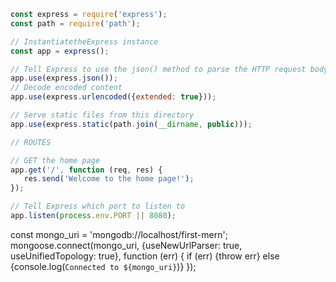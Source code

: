 
```js
const express = require('express');
const path = require('path');

// InstantiatetheExpress instance
const app = express();

// Tell Express to use the json() method to parse the HTTP request body. (Please note, you don't need body-parser anymore. Express now includes that functionality natively.)
app.use(express.json());
// Decode encoded content
app.use(express.urlencoded({extended: true}));

// Serve static files from this directory
app.use(express.static(path.join(__dirname, public)));

// ROUTES

// GET the home page
app.get('/', function (req, res) {
   res.send('Welcome to the home page!');
});

// Tell Express which port to listen to
app.listen(process.env.PORT || 8080);
```


const mongo_uri = 'mongodb://localhost/first-mern';
mongoose.connect(mongo_uri, {useNewUrlParser: true, useUnifiedTopology: true}, function (err) {
   if (err) {throw err} 
   else {console.log(`Connected to ${mongo_uri}`)}
});